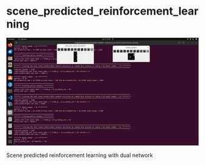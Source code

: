 # scene_predicted_reinforcement_learning

![](example1.png)

Scene predicted reinforcement learning with dual network
